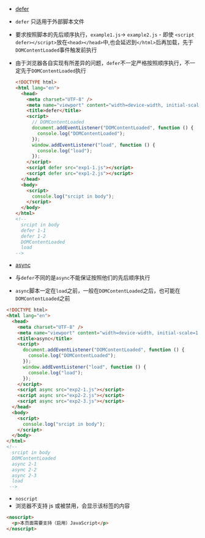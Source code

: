 - [defer](/note/interview/examples/exp1.html)
- `defer` 只适用于外部脚本文件
- 要求按照脚本的先后顺序执行，`example1.js`-> `example2.js` - 即使 `<script defer></script>`放在`<head></head>`中,也会延迟到`</html>`后再加载，先于`DOMContentLoaded`事件触发前执行
- 由于浏览器各自实现有所差异的问题，`defer`不一定严格按照顺序执行，不一定先于`DOMContentLoaded`执行

  ```html
  <!DOCTYPE html>
  <html lang="en">
    <head>
      <meta charset="UTF-8" />
      <meta name="viewport" content="width=device-width, initial-scale=1.0" />
      <title>defer</title>
      <script>
        // DOMContentLoaded
        document.addEventListener("DOMContentLoaded", function () {
          console.log("DOMContentLoaded");
        });
        window.addEventListener("load", function () {
          console.log("load");
        });
      </script>
      <script defer src="exp1-1.js"></script>
      <script defer src="exp1-2.js"></script>
    </head>
    <body>
      <script>
        console.log("srcipt in body");
      </script>
    </body>
  </html>
  <!-- 
    srcipt in body
    defer 1-1
    defer 1-2
    DOMContentLoaded 
    load
  -->
  ```

- [async](/note/interview/examples/exp2.html)
- 与`defer`不同的是`async`不能保证按照他们的先后顺序执行
- `async`脚本一定在`load`之前，一般在`DOMContentLoaded`之后，也可能在`DOMContentLoaded`之前

```html
<!DOCTYPE html>
<html lang="en">
  <head>
    <meta charset="UTF-8" />
    <meta name="viewport" content="width=device-width, initial-scale=1.0" />
    <title>async</title>
    <script>
      document.addEventListener("DOMContentLoaded", function () {
        console.log("DOMContentLoaded");
      });
      window.addEventListener("load", function () {
        console.log("load");
      });
    </script>
    <script async src="exp2-1.js"></script>
    <script async src="exp2-2.js"></script>
    <script async src="exp2-3.js"></script>
  </head>
  <body>
    <script>
      console.log("srcipt in body");
    </script>
  </body>
</html>
<!-- 
  srcipt in body
  DOMContentLoaded
  async 2-1
  async 2-2
  async 2-3
  load
 -->
```

- `noscript`
- 浏览器不支持 js 或被禁用，会显示该标签的内容

```html
<noscript>
  <p>本页面需要支持（启用）JavaScript</p>
</noscript>
```

